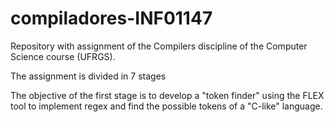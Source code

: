 # compiladores-INF01147

Repository with assignment of the Compilers discipline of the Computer Science course (UFRGS).

The assignment is divided in 7 stages

The objective of the first stage is to develop a "token finder" using the FLEX tool to implement regex and find the possible tokens of a "C-like" language.
